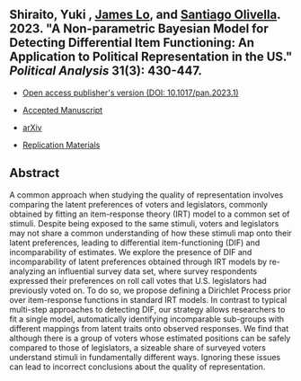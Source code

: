 ## Shiraito, Yuki , [James Lo](https://scholar.google.com/citations?user=4tdvLzIAAAAJ&hl=en), and [Santiago Olivella](https://www.santiagoolivella.info/). 2023. "A Non-parametric Bayesian Model for Detecting Differential Item Functioning: An Application to Political Representation in the US." _Political Analysis_ 31(3): 430-447.

- [Open access publisher's version (DOI: 10.1017/pan.2023.1)](https://doi.org/10.1017/pan.2023.1)

- [Accepted Manuscript](../files/dpirt.pdf)

- [arXiv](https://doi.org/10.48550/arXiv.2205.05934)

- [Replication Materials](https://doi.org/10.7910/DVN/BCDALU)

## Abstract
A common approach when studying the quality of representation involves comparing the latent preferences of voters and legislators, commonly obtained by fitting an item-response theory (IRT) model to a common set of stimuli. Despite being exposed to the same stimuli, voters and legislators may not share a common understanding of how these stimuli map onto their latent preferences, leading to differential item-functioning (DIF) and incomparability of estimates. We explore the presence of DIF and incomparability of latent preferences obtained through IRT models by re-analyzing an influential survey data set, where survey respondents expressed their preferences on roll call votes that U.S. legislators had previously voted on. To do so, we propose defining a Dirichlet Process prior over item-response functions in standard IRT models. In contrast to typical multi-step approaches to detecting DIF, our strategy allows researchers to fit a single model, automatically identifying incomparable sub-groups with different mappings from latent traits onto observed responses. We find that although there is a group of voters whose estimated positions can be safely compared to those of legislators, a sizeable share of surveyed voters understand stimuli in fundamentally different ways. Ignoring these issues can lead to incorrect conclusions about the quality of representation.
